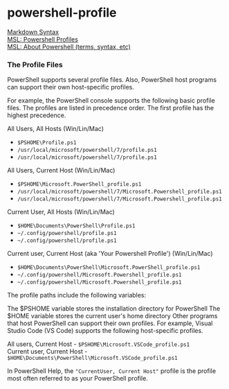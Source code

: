 # powershell-profile

[Markdown Syntax](https://www.markdownguide.org/basic-syntax/) <br/>
[MSL: Powershell Profiles](https://gist.github.com/zaqmor/bddbe576a441d69df617e687efc90680) <br/>
[MSL: About Powershell (terms, syntax, etc)](https://learn.microsoft.com/en-us/powershell/module/microsoft.powershell.core/about/about) <br/>

### The Profile Files <br/>
PowerShell supports several profile files. Also, PowerShell host programs can support their own host-specific profiles. <br/>

For example, the PowerShell console supports the following basic profile files. The profiles are listed in precedence order. The first profile has the highest precedence. <br/>

All Users, All Hosts (Win/Lin/Mac) <br/>
- `$PSHOME\Profile.ps1`
- `/usr/local/microsoft/powershell/7/profile.ps1`
- `/usr/local/microsoft/powershell/7/profile.ps1`

All Users, Current Host (Win/Lin/Mac) <br/>
- `$PSHOME\Microsoft.PowerShell_profile.ps1`
- `/usr/local/microsoft/powershell/7/Microsoft.Powershell_profile.ps1`
- `/usr/local/microsoft/powershell/7/Microsoft.Powershell_profile.ps1`

Current User, All Hosts (Win/Lin/Mac) <br/>
- `$HOME\Documents\PowerShell\Profile.ps1`
- `~/.config/powershell/profile.ps1`
- `~/.config/powershell/profile.ps1`
 
Current user, Current Host (aka 'Your Powershell Profile') (Win/Lin/Mac) <br/>
- `$HOME\Documents\PowerShell\Microsoft.PowerShell_profile.ps1`
- `~/.config/powershell/Microsoft.Powershell_profile.ps1`
- `~/.config/powershell/Microsoft.Powershell_profile.ps1`

The profile paths include the following variables:

The $PSHOME variable stores the installation directory for PowerShell
The $HOME variable stores the current user's home directory
Other programs that host PowerShell can support their own profiles. For example, Visual Studio Code (VS Code) supports the following host-specific profiles.

All users, Current Host - `$PSHOME\Microsoft.VSCode_profile.ps1` <br/>
Current user, Current Host - `$HOME\Documents\PowerShell\Microsoft.VSCode_profile.ps1` <br/>

In PowerShell Help, the `"CurrentUser, Current Host"` profile is the profile most often referred to as your PowerShell profile.
